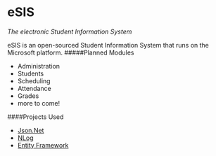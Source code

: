 # eSIS
*The electronic Student Information System*

eSIS is an open-sourced Student Information System that runs on the Microsoft platform. 
#####Planned Modules
* Administration
* Students
* Scheduling
* Attendance
* Grades
* more to come!

####Projects Used
* [Json.Net](https://github.com/JamesNK/Newtonsoft.Json)
* [NLog](https://github.com/NLog/NLog)
* [Entity Framework](http://www.asp.net/entity-framework)

